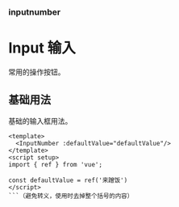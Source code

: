 ### inputnumber
# Input 输入

常用的操作按钮。

## 基础用法

基础的输入框用法。

```vue
<template>
  <InputNumber :defaultValue="defaultValue"/>
</template>
<script setup>
import { ref } from 'vue';

const defaultValue = ref('来蹭饭')
</script>
```（避免转义，使用时去掉整个括号的内容）


